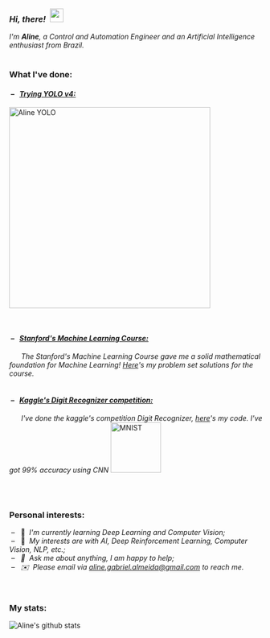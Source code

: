 ### *Hi, there!* &nbsp;<img src="https://user-images.githubusercontent.com/5679180/79618120-0daffb80-80be-11ea-819e-d2b0fa904d07.gif" width="27px">   
*I'm **Aline**, a Control and Automation Engineer and an Artificial Intelligence enthusiast from Brazil.*  
&nbsp;  
### **What I've done:**  

#### &nbsp;– &nbsp; [*Trying YOLO v4:*](https://github.com/AlmeidaAlin3/my_YOLO)  
<a href="https://github.com/AlmeidaAlin3/my_YOLO/blob/master/img/Aline.png"><img src="https://github.com/AlmeidaAlin3/my_YOLO/blob/master/img/Aline.png" title="Aline YOLO" alt="Aline YOLO" height="400"></a>  



&nbsp; 
&nbsp; 

#### &nbsp;– &nbsp; [*Stanford's Machine Learning Course:*](https://github.com/AlmeidaAlin3/MachineLearning/blob/master/README.md)  
&nbsp; &nbsp; &nbsp; *The Stanford's Machine Learning Course gave me a solid mathematical foundation for Machine Learning! [Here](https://github.com/AlmeidaAlin3/MachineLearning/blob/master/README.md)'s my problem set solutions for the course.* 
&nbsp;  
&nbsp;  
#### &nbsp;– &nbsp; [*Kaggle's Digit Recognizer competition:*](https://github.com/AlmeidaAlin3/KaggleCompetition_digitRecognizerMNIST/blob/master/digitRecognizer_MNIST/digitRecognizer_KerasCNN.ipynb)  
&nbsp; &nbsp; &nbsp; *I've done the kaggle's competition Digit Recognizer, [here](https://github.com/AlmeidaAlin3/KaggleCompetition_digitRecognizerMNIST/blob/master/digitRecognizer_MNIST/digitRecognizer_KerasCNN.ipynb)'s my code. I've got 99% accuracy using CNN* 
<a href="https://raw.githubusercontent.com/AlmeidaAlin3/KaggleCompetition_digitRecognizerMNIST/master/digitRecognizer_MNIST/digits.png"><img src="https://raw.githubusercontent.com/AlmeidaAlin3/KaggleCompetition_digitRecognizerMNIST/master/digitRecognizer_MNIST/digits.png" title="MNIST" alt="MNIST" height="100"></a>  

&nbsp;  
&nbsp;  
### **Personal interests:**  
&nbsp;– &nbsp; 🌱 &nbsp;*I'm currently learning Deep Learning and Computer Vision;*  
&nbsp;– &nbsp; 👾 &nbsp;*My interests are with AI, Deep Reinforcement Learning, Computer Vision, NLP, etc.;  
&nbsp;– &nbsp; 💬 &nbsp;*Ask me about anything, I am happy to help;*  
&nbsp;– &nbsp; ✉️ &nbsp;Please email via aline.gabriel.almeida@gmail.com to reach me.*  
&nbsp;  
&nbsp;  
### **My stats:**  
![Aline's github stats](https://github-readme-stats.vercel.app/api?username=almeidaalin3&show_icons=true&hide_border=true)
&nbsp;  
<!--
 <img align="right" alt="" src=""/> 
-->


